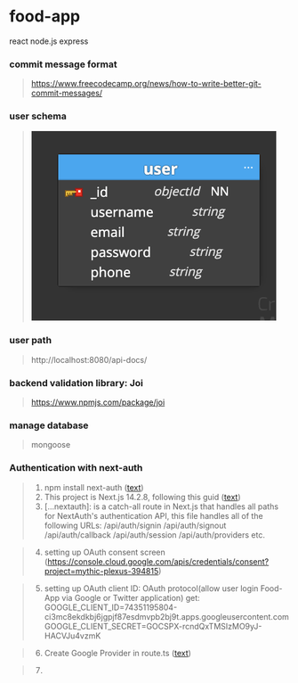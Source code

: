 # food-app
react  node.js express


### commit message format
> https://www.freecodecamp.org/news/how-to-write-better-git-commit-messages/

### user schema
> ![alt text](userSchema.png)


### user path
> http://localhost:8080/api-docs/


### backend validation library: Joi 
> https://www.npmjs.com/package/joi

### manage database
> mongoose


### Authentication with next-auth
> 1. npm install next-auth ([text](https://next-auth.js.org/getting-started/example))
> 2. This project is Next.js 14.2.8, following this guid ([text](https://next-auth.js.org/configuration/initialization#route-handlers-app))
> 3. [...nextauth]: is a catch-all route in Next.js that handles all paths for NextAuth's authentication API, this file handles all of
the following URLs: 
/api/auth/signin
/api/auth/signout
/api/auth/callback
/api/auth/session
/api/auth/providers
etc.

> 4. setting up OAuth consent screen (https://console.cloud.google.com/apis/credentials/consent?project=mythic-plexus-394815)

> 5. setting up OAuth client ID: OAuth protocol(allow user login Food-App via Google or Twitter application)
get: 
    GOOGLE_CLIENT_ID=74351195804-ci3mc8ekdkbj6jgpjf87esdmvpb2bj9t.apps.googleusercontent.com
     GOOGLE_CLIENT_SECRET=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

> 6. Create Google Provider in route.ts ([text](https://next-auth.js.org/providers/google))

> 7. 

